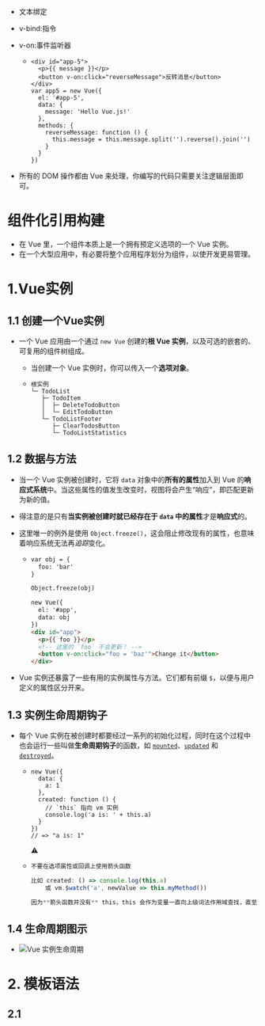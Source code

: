- 文本绑定

- v-bind:指令

- v-on:事件监听器

  - ```
    <div id="app-5">
      <p>{{ message }}</p>
      <button v-on:click="reverseMessage">反转消息</button>
    </div>
    var app5 = new Vue({
      el: '#app-5',
      data: {
        message: 'Hello Vue.js!'
      },
      methods: {
        reverseMessage: function () {
          this.message = this.message.split('').reverse().join('')
        }
      }
    })
    ```

- 所有的 DOM 操作都由 Vue 来处理，你编写的代码只需要关注逻辑层面即可。

# 组件化引用构建

- 在 Vue 里，一个组件本质上是一个拥有预定义选项的一个 Vue 实例。
- 在一个大型应用中，有必要将整个应用程序划分为组件，以使开发更易管理。

# 1.Vue实例

## 1.1 创建一个Vue实例

- 一个 Vue 应用由一个通过 `new Vue` 创建的**根 Vue 实例**，以及可选的嵌套的、可复用的组件树组成。

  - 当创建一个 Vue 实例时，你可以传入一个**选项对象**。

  - ```
    根实例
    └─ TodoList
       ├─ TodoItem
       │  ├─ DeleteTodoButton
       │  └─ EditTodoButton
       └─ TodoListFooter
          ├─ ClearTodosButton
          └─ TodoListStatistics
    ```

## 1.2 数据与方法

- 当一个 Vue 实例被创建时，它将 `data` 对象中的**所有的属性**加入到 Vue 的**响应式系统**中。当这些属性的值发生改变时，视图将会产生“响应”，即匹配更新为新的值。
- 得注意的是只有**当实例被创建时就已经存在于 `data` 中的属性**才是**响应式**的。

- 这里唯一的例外是使用 `Object.freeze()`，这会阻止修改现有的属性，也意味着响应系统无法再*追踪*变化。

  - ```html
    var obj = {
      foo: 'bar'
    }
    
    Object.freeze(obj)
    
    new Vue({
      el: '#app',
      data: obj
    })
    <div id="app">
      <p>{{ foo }}</p>
      <!-- 这里的 `foo` 不会更新！ -->
      <button v-on:click="foo = 'baz'">Change it</button>
    </div>
    ```

- Vue 实例还暴露了一些有用的实例属性与方法。它们都有前缀 `$`，以便与用户定义的属性区分开来。

## 1.3 实例生命周期钩子

- 每个 Vue 实例在被创建时都要经过一系列的初始化过程，同时在这个过程中也会运行一些叫做**生命周期钩子**的函数，如 [`mounted`](https://cn.vuejs.org/v2/api/#mounted)、[`updated`](https://cn.vuejs.org/v2/api/#updated) 和 [`destroyed`](https://cn.vuejs.org/v2/api/#destroyed)。

  - ```
    new Vue({
      data: {
        a: 1
      },
      created: function () {
        // `this` 指向 vm 实例
        console.log('a is: ' + this.a)
      }
    })
    // => "a is: 1"
    ```

    :warning:

  - ```javascript
    不要在选项属性或回调上使用箭头函数
    
    比如 created: () => console.log(this.a) 
    	或 vm.$watch('a', newValue => this.myMethod())
    
    因为**箭头函数并没有** this，this 会作为变量一直向上级词法作用域查找，直至找到为止，经常导致 Uncaught TypeError: Cannot read property of undefined 或 Uncaught TypeError: this.myMethod is not a function 之类的错误。
    ```

## 1.4 生命周期图示

- ![Vue 实例生命周期](https://cn.vuejs.org/images/lifecycle.png)

# 2. 模板语法

## 2.1 